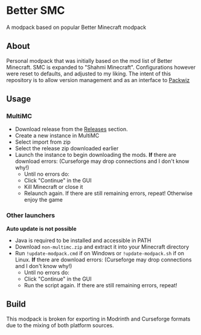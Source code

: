 # Better SMC
 A modpack based on popular Better Minecraft modpack

## About
Personal modpack that was initially based on the mod list of Better Minecraft. SMC is expanded to "Shahmi Minecraft". Configurations however were reset to defaults, and adjusted to my liking. The intent of this repository is to allow version management and as an interface to [Packwiz](https://github.com/packwiz/packwiz)

## Usage
### MultiMC
- Download release from the [Releases](https://github.com/TechnoSparks/Better-SMC/releases) section.
- Create a new instance in MultiMC
- Select import from zip
- Select the release zip downloaded earlier
- Launch the instance to begin downloading the mods. **If** there are download errors: (Curseforge may drop connections and I don't know why!)
  - Until no errors do:
  - Click "Continue" in the GUI
  - Kill Minecraft or close it
  - Relaunch again. If there are still remaining errors, repeat! Otherwise enjoy the game

### Other launchers
**Auto update is not possible**
- Java is required to be installed and accessible in PATH
- Download `non-multimc.zip` and extract it into your Minecraft directory
- Run `!update-modpack.cmd` if on Windows or `!update-modpack.sh` if on Linux. **If** there are download errors: (Curseforge may drop connections and I don't know why!)
  - Until no errors do:
  - Click "Continue" in the GUI
  - Run the script again. If there are still remaining errors, repeat!

## Build
This modpack is broken for exporting in Modrinth and Curseforge formats due to the mixing of both platform sources.